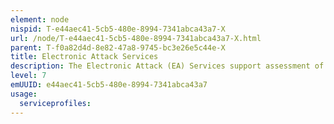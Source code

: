 ```yaml
---
element: node
nispid: T-e44aec41-5cb5-480e-8994-7341abca43a7-X
url: /node/T-e44aec41-5cb5-480e-8994-7341abca43a7-X.html
parent: T-f0a82d4d-8e82-47a8-9745-bc3e26e5c44e-X
title: Electronic Attack Services
description: The Electronic Attack (EA) Services support assessment of the enemy capabilities alongside determining optimal timing to degrade, disrupt, deceive, destroy or deny the enemy C2 capabilities and diminish their opportunities to shape or exploit the operational environment.
level: 7
emUUID: e44aec41-5cb5-480e-8994-7341abca43a7
usage:
  serviceprofiles:
---
```

